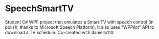 # SpeechSmartTV
Student C# WPF project that emulates a Smart TV with speech control (in polish, thanks to Microsoft Speech Platform). It also uses "WPPilot" API to download a TV schedule.  Co-created with daniello110. 
